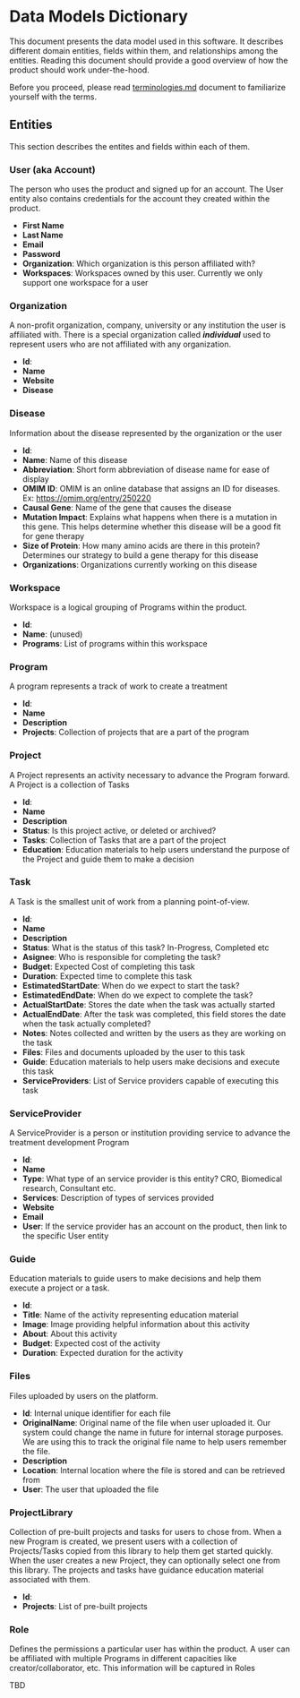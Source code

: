 # Data Models Dictionary

This document presents the data model used in this software. It describes different domain entities, fields within
them, and relationships among the entities. Reading this document should provide a good overview of how the
product should work under-the-hood.

Before you proceed, please read [terminologies.md](../terminologies.md) document to familiarize yourself with the
terms.

## Entities

This section describes the entites and fields within each of them.

### User (aka Account)

The person who uses the product and signed up for an account. The User entity also contains credentials for the account
they created within the product.

- **First Name**
- **Last Name**
- **Email**
- **Password**
- **Organization**: Which organization is this person affiliated with?
- **Workspaces**: Workspaces owned by this user. Currently we only support one workspace for a user

### Organization

A non-profit organization, company, university or any institution the user is affiliated with.
There is a special organization called _**individual**_ used to represent users who are not affiliated with any
organization.

- **Id**:
- **Name**
- **Website**
- **Disease**

### Disease

Information about the disease represented by the organization or the user

- **Id**:
- **Name**: Name of this disease
- **Abbreviation**: Short form abbreviation of disease name for ease of display
- **OMIM ID**: OMIM is an online database that assigns an ID for diseases. Ex: https://omim.org/entry/250220
- **Causal Gene**: Name of the gene that causes the disease
- **Mutation Impact**: Explains what happens when there is a mutation in this gene.
  This helps determine whether this disease will be a good fit for gene therapy
- **Size of Protein**: How many amino acids are there in this protein? Determines our strategy
  to build a gene therapy for this disease
- **Organizations**: Organizations currently working on this disease

### Workspace

Workspace is a logical grouping of Programs within the product.

- **Id**:
- **Name**: (unused)
- **Programs**: List of programs within this workspace

### Program

A program represents a track of work to create a treatment

- **Id**:
- **Name**
- **Description**
- **Projects**: Collection of projects that are a part of the program

### Project

A Project represents an activity necessary to advance the Program forward. A Project is a collection of Tasks

- **Id**:
- **Name**
- **Description**
- **Status**: Is this project active, or deleted or archived?
- **Tasks**: Collection of Tasks that are a part of the project
- **Education**: Education materials to help users understand the purpose of the Project and guide them to make a decision

### Task

A Task is the smallest unit of work from a planning point-of-view.

- **Id**:
- **Name**
- **Description**
- **Status**: What is the status of this task? In-Progress, Completed etc
- **Asignee**: Who is responsible for completing the task?
- **Budget**: Expected Cost of completing this task
- **Duration**: Expected time to complete this task
- **EstimatedStartDate**: When do we expect to start the task?
- **EstimatedEndDate**: When do we expect to complete the task?
- **ActualStartDate**: Stores the date when the task was actually started
- **ActualEndDate**: After the task was completed, this field stores the date when the task actually completed?
- **Notes**: Notes collected and written by the users as they are working on the task
- **Files**: Files and documents uploaded by the user to this task
- **Guide**: Education materials to help users make decisions and execute this task
- **ServiceProviders**: List of Service providers capable of executing this task

### ServiceProvider

A ServiceProvider is a person or institution providing service to advance the treatment development Program

- **Id**:
- **Name**
- **Type**: What type of an service provider is this entity? CRO, Biomedical research, Consultant etc.
- **Services**: Description of types of services provided
- **Website**
- **Email**
- **User**: If the service provider has an account on the product, then link to the specific User entity

### Guide

Education materials to guide users to make decisions and help them execute a project or a task.

- **Id**:
- **Title**: Name of the activity representing education material
- **Image**: Image providing helpful information about this activity
- **About**: About this activity
- **Budget**: Expected cost of the activity
- **Duration**: Expected duration for the activity

### Files

Files uploaded by users on the platform.

- **Id**: Internal unique identifier for each file
- **OriginalName**: Original name of the file when user uploaded it. Our system could change the name in future for internal storage purposes. We are using this to track the original file name to help users remember the file.
- **Description**
- **Location**: Internal location where the file is stored and can be retrieved from
- **User**: The user that uploaded the file

### ProjectLibrary

Collection of pre-built projects and tasks for users to chose from. When a new Program is created, we present users
with a collection of Projects/Tasks copied from this library to help them get started quickly. When the user creates
a new Project, they can optionally select one from this library. The projects and tasks have guidance education material
associated with them.

- **Id**:
- **Projects**: List of pre-built projects

### Role

Defines the permissions a particular user has within the product. A user can be affiliated with multiple Programs in different capacities like creator/collaborator, etc. This information will be captured in Roles

TBD
